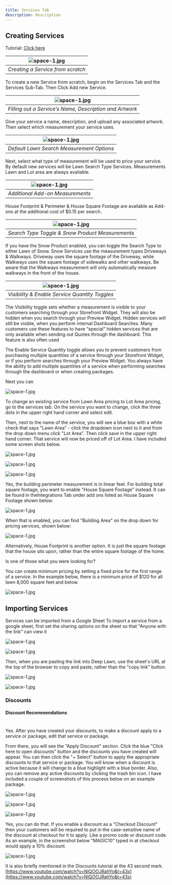 ```yaml
---
title: Services Tab
description: description
---
```


## Creating Services

Tutorial: [Click here](https://youtu.be/kdgpe0Nb8N8)


| ![space-1.jpg](http://www.storywarren.com/wp-content/uploads/2016/09/space-1.jpg) | 
|:--:| 
| *Creating a Service from scratch* |

To create a new Service from scratch, begin on the Services Tab and the Services Sub-Tab. Then Click Add new Service. 

| ![space-1.jpg](http://www.storywarren.com/wp-content/uploads/2016/09/space-1.jpg) | 
|:--:| 
| *Filling out a Service’s Name, Description and Artwork* |

Give your service a name, description, and upload any associated artwork. Then select which measurement your service uses. 

| ![space-1.jpg](http://www.storywarren.com/wp-content/uploads/2016/09/space-1.jpg) | 
|:--:| 
| *Default Lawn Search Measurement Options* |

Next, select what type of measurement will be used to price your service. By default new services will be Lawn Search Type Services. Measurements Lawn and Lot area are always available. 

| ![space-1.jpg](http://www.storywarren.com/wp-content/uploads/2016/09/space-1.jpg) | 
|:--:| 
| *Additional Add-on Measurements* |

House Footprint & Perimeter & House Square Footage are available as Add-ons at the additional cost of $0.15 per search.

| ![space-1.jpg](http://www.storywarren.com/wp-content/uploads/2016/09/space-1.jpg) | 
|:--:| 
| *Search Type Toggle & Snow Product Measurements* |

If you have the Snow Product enabled, you can toggle the Search Type to either Lawn of Snow. Snow Services use the measurement types Driveways & Walkways. Driveway uses the square footage of the Driveway, while Walkways uses the square footage of sidewalks and other walkways. Be aware that the Walkways measurement will only automatically measure walkways in the front of the house.

| ![space-1.jpg](http://www.storywarren.com/wp-content/uploads/2016/09/space-1.jpg) | 
|:--:| 
| *Visibility & Enable Service Quantity Toggles* |

The Visibility toggle sets whether a measurement is visible to your customers searching through your Storefront Widget. They will also be hidden when you search through your Preview Widget. Hidden services will still be visible, when you perform internal Dashboard Searches. Many customers use these features to have “special” hidden services that are only available when sending out Quotes through the dashboard. This feature is also often used 




The Enable Service Quantity toggle allows you to prevent customers from purchasing multiple quantities of a service through your Storefront Widget, or if you perform searches through your Preview Widget. You always have the ability to add multiple quantities of a service when performing searches through the dashboard or when creating packages.

Next you can 

![space-1.jpg](http://www.storywarren.com/wp-content/uploads/2016/09/space-1.jpg)

To change an existing service from Lawn Area pricing to Lot Area pricing, go to the services tab. On the service you want to change, click the three dots in the upper right hand corner and select edit.


Then, next to the name of the service, you will see a blue box with a white check that says "Lawn Area" - click the dropdown icon next to it and from the drop down menu click "Lot Area". Then click save in the upper right hand corner. That service will now be priced off of Lot Area. I have included some screen shots below.

![space-1.jpg](http://www.storywarren.com/wp-content/uploads/2016/09/space-1.jpg)

![space-1.jpg](http://www.storywarren.com/wp-content/uploads/2016/09/space-1.jpg)

![space-1.jpg](http://www.storywarren.com/wp-content/uploads/2016/09/space-1.jpg)

Yes, the building perimeter measurement is in linear feet. For building total square footage, you want to enable "House Square Footage" instead. It can be found in theIntegrations Tab under add ons listed as House Square Footage shown below:


![space-1.jpg](http://www.storywarren.com/wp-content/uploads/2016/09/space-1.jpg)

When that is enabled, you can find "Building Area" on the drop down for pricing services, shown below:

![space-1.jpg](http://www.storywarren.com/wp-content/uploads/2016/09/space-1.jpg)

Alternatively, House Footprint is another option. It is just the square footage that the house sits upon, rather than the entire square footage of the home.

Is one of those what you were looking for? 

You can create minimum pricing by setting a fixed price for the first range of a service. In the example below, there is a minimum price of $120 for all lawn 8,000 square feet and below.


![space-1.jpg](http://www.storywarren.com/wp-content/uploads/2016/09/space-1.jpg)

## Importing Services

Services can be imported from a Google Sheet
To import a service from a google sheet, first set the sharing options on the sheet so that "Anyone with the link" can view it


![space-1.jpg](http://www.storywarren.com/wp-content/uploads/2016/09/space-1.jpg)

![space-1.jpg](http://www.storywarren.com/wp-content/uploads/2016/09/space-1.jpg)

Then, when you are pasting the link into Deep Lawn, use the sheet's URL at the top of the browser to copy and paste, rather than the "copy link" button.

![space-1.jpg](http://www.storywarren.com/wp-content/uploads/2016/09/space-1.jpg)

![space-1.jpg](http://www.storywarren.com/wp-content/uploads/2016/09/space-1.jpg)


### Discounts

#### Discount Recommendations

#

Yes. After you have created your discounts, to make a discount apply to a service or package, edit that service or package.


From there, you will see the "Apply Discount" section. Click the blue "Click here to open discounts" button and the discounts you have created will appear. You can then click the "+ Select" button to apply the appropriate discounts to that service or package. You will know when a discount is active because it will change to a blue highlight with a blue border. Also, you can remove any active discounts by clicking the trash bin icon. I have included a couple of screenshots of this process below on an example package.

![space-1.jpg](http://www.storywarren.com/wp-content/uploads/2016/09/space-1.jpg)

![space-1.jpg](http://www.storywarren.com/wp-content/uploads/2016/09/space-1.jpg)

![space-1.jpg](http://www.storywarren.com/wp-content/uploads/2016/09/space-1.jpg)

Yes, you can do that. If you enable a discount as a "Checkout Discount" then your customers will be required to put in the case-sensitive name of the discount at checkout for it to apply. Like a promo code or discount code. As an example, in the screenshot below "MAGIC10" typed in at checkout would apply a 10% discount.

![space-1.jpg](http://www.storywarren.com/wp-content/uploads/2016/09/space-1.jpg)

It is also briefly mentioned in the Discounts tutorial at the 43 second mark.
[https://www.youtube.com/watch?v=NlQOOJRahYo&t=43s](https://www.youtube.com/watch?v=NlQOOJRahYo&t=43s)

